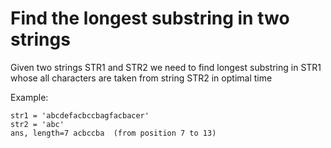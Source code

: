 # Find the longest substring in two strings

Given two strings STR1 and STR2 we need to find longest substring in STR1 whose all
characters are taken from string STR2 in optimal time

Example:

```
str1 = 'abcdefacbccbagfacbacer'
str2 = 'abc'
ans, length=7 acbccba  (from position 7 to 13) 
```